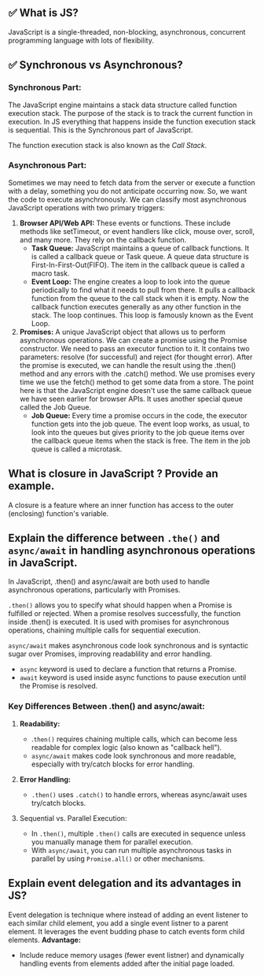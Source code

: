 ## ✅ What is JS?
JavaScript is a single-threaded, non-blocking, asynchronous, concurrent programming language with lots of flexibility.

## ✅ Synchronous vs Asynchronous?
### Synchronous Part: 
The JavaScript engine maintains a stack data structure called function execution stack. The purpose of the stack is to track the current function in execution. In JS everything that happens inside the function execution stack is sequential. This is the Synchronous part of JavaScript. 

The function execution stack is also known as the *Call Stack*.

### Asynchronous Part:
Sometimes we may need to fetch data from the server or execute a function with a delay, something you do not anticipate occurring now. So, we want the code to execute asynchronously. We can classify most asynchronous JavaScript operations with two primary triggers:
1. **Browser API/Web API:** These events or functions. These include methods like setTimeout, or event handlers like click, mouse over, scroll, and many more. They rely on the callback function.
   - **Task Queue:** JavaScript maintains a queue of callback functions. It is called a callback queue or Task queue. A queue data structure is First-In-First-Out(FIFO). The item in the callback queue is called a macro task.
   - **Event Loop:** The engine creates a loop to look into the queue periodically to find what it needs to pull from there. It pulls a callback function from the queue to the call stack when it is empty. Now the callback function executes generally as any other function in the stack. The loop continues. This loop is famously known as the Event Loop.
2. **Promises:** A unique JavaScript object that allows us to perform asynchronous operations. We can create a promise using the Promise constructor. We need to pass an executor function to it. It contains two parameters: resolve (for successful) and reject (for thought error). After the promise is executed, we can handle the result using the .then() method and any errors with the .catch() method. We use promises every time we use the fetch() method to get some data from a store. The point here is that the JavaScript engine doesn't use the same callback queue we have seen earlier for browser APIs. It uses another special queue called the Job Queue.
   - **Job Queue:** Every time a promise occurs in the code, the executor function gets into the job queue. The event loop works, as usual, to look into the queues but gives priority to the job queue items over the callback queue items when the stack is free. The item in the job queue is called a microtask.

## What is closure in JavaScript ? Provide an example.
A closure is a feature where an inner function has access to the outer (enclosing) function's variable.

## Explain the difference between `.the()` and `async/await` in handling asynchronous operations in JavaScript.
In JavaScript, .then() and async/await are both used to handle asynchronous operations, particularly with Promises. 

`.then()` allows you to specify what should happen when a Promise is fulfilled or rejected. When a promise resolves successfully, the function inside .then() is executed. It is used with promises for asynchronous operations, chaining multiple calls for sequential execution. 

`async/await` makes asynchronous code look synchronous and is syntactic sugar over Promises, improving readablility and error handling. 
- `async` keyword is used to declare a function that returns a Promise. 
- `await` keyword is used inside async functions to pause execution until the Promise is resolved.

### Key Differences Between .then() and async/await:

1. **Readability:**
   - .`then()` requires chaining multiple calls, which can become less readable for complex logic (also known as "callback hell").
   - `async/await` makes code look synchronous and more readable, especially with try/catch blocks for error handling.

2. **Error Handling:**
   - `.then()` uses `.catch()` to handle errors, whereas async/await uses try/catch blocks.

3. Sequential vs. Parallel Execution:
   - In `.then()`, multiple `.then()` calls are executed in sequence unless you manually manage them for parallel execution.
   - With `async/await`, you can run multiple asynchronous tasks in parallel by using `Promise.all()` or other mechanisms.


## Explain event delegation and its advantages in JS?
Event delegation is technique where instead of adding an event listener to each similar child element, you add a single event listner to a parent element. It leverages the event budding phase to catch events form child elements.
**Advantage:**
- Include reduce memory usages (fewer event listner) and dynamically handling events from elements added after the initial page loaded.
